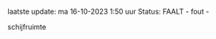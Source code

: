 laatste update: 
ma 16-10-2023  1:50   uur 
Status: FAALT - fout - 
<div class="service R">schijfruimte</div>